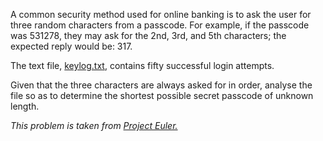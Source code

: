 A common security method used for online banking is to ask the user for three random characters from a passcode. For example, if the passcode was 531278, they may ask for the 2nd, 3rd, and 5th characters; the expected reply would be: 317.

The text file, [keylog.txt](week_1/keylog.txt), contains fifty successful login attempts.

Given that the three characters are always asked for in order, analyse the file so as to determine the shortest possible secret passcode of unknown length.

_This problem is taken from [Project Euler.](https://projecteuler.net/problem=79)_
